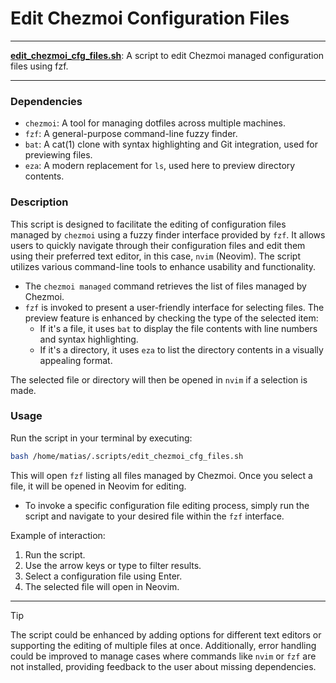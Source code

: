 # Edit Chezmoi Configuration Files

---

**[edit_chezmoi_cfg_files.sh](/edit_chezmoi_cfg_files.sh)**: A script to edit Chezmoi managed configuration files using fzf.

---

### Dependencies

- `chezmoi`: A tool for managing dotfiles across multiple machines.
- `fzf`: A general-purpose command-line fuzzy finder.
- `bat`: A cat(1) clone with syntax highlighting and Git integration, used for previewing files.
- `eza`: A modern replacement for `ls`, used here to preview directory contents.

### Description

This script is designed to facilitate the editing of configuration files managed by `chezmoi` using a fuzzy finder interface provided by `fzf`. It allows users to quickly navigate through their configuration files and edit them using their preferred text editor, in this case, `nvim` (Neovim). The script utilizes various command-line tools to enhance usability and functionality.

- The `chezmoi managed` command retrieves the list of files managed by Chezmoi.
- `fzf` is invoked to present a user-friendly interface for selecting files. The preview feature is enhanced by checking the type of the selected item:
  - If it's a file, it uses `bat` to display the file contents with line numbers and syntax highlighting.
  - If it's a directory, it uses `eza` to list the directory contents in a visually appealing format.

The selected file or directory will then be opened in `nvim` if a selection is made.

### Usage

Run the script in your terminal by executing:

```bash
bash /home/matias/.scripts/edit_chezmoi_cfg_files.sh
```

This will open `fzf` listing all files managed by Chezmoi. Once you select a file, it will be opened in Neovim for editing.

- To invoke a specific configuration file editing process, simply run the script and navigate to your desired file within the `fzf` interface.

Example of interaction:

1. Run the script.
2. Use the arrow keys or type to filter results.
3. Select a configuration file using Enter.
4. The selected file will open in Neovim.

---

> [!TIP]  
> The script could be enhanced by adding options for different text editors or supporting the editing of multiple files at once. Additionally, error handling could be improved to manage cases where commands like `nvim` or `fzf` are not installed, providing feedback to the user about missing dependencies.
